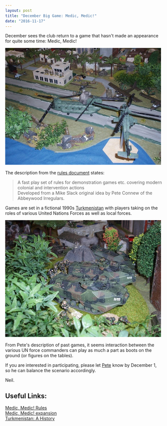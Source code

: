 ```yaml
---
layout: post
title: "December Big Game: Medic, Medic!"
date: "2016-11-17"
---
```


December sees the club return to a game that hasn't made an appearance for quite some time: Medic, Medic!

![Medic, Medic!](/static/medicmedic1.jpg)

The description from the [rules document](/static/medicmedicJul11.pdf) states:

> A fast play set of rules for demonstration games etc. covering modern colonial and intervention actions  
> Developed from a Mike Slack original idea by Pete Connew of the Abbeywood Irregulars.

Games are set in a fictional 1990s [Turkmenistan](/static/Turkmenistan.pdf) with players taking on the roles of various United Nations Forces as well as local forces.

![Medic, Medic!](/static/medicmedic2.jpg)

From Pete's description of past games, it seems interaction between the various UN force commanders can play as much a part as boots on the ground (or figures on the tables).

If you are interested in participating, please let [Pete](mailto:contact@abbeywoodirregulars.uk) know by December 1, so he can balance the scenario accordingly.

Neil.

## Useful Links:
[Medic, Medic! Rules](/static/medicmedicJul11.pdf)  
[Medic, Medic! expansion](/static/medicmedicexpansion1.pdf)  
[Turkmenistan: A History](/static/Turkmenistan.pdf)
